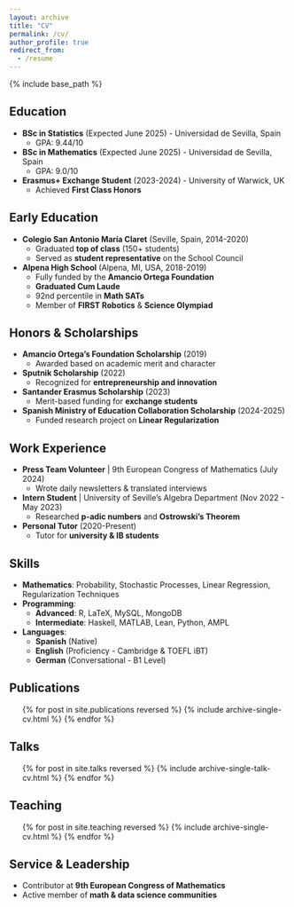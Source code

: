 ```yaml
---
layout: archive
title: "CV"
permalink: /cv/
author_profile: true
redirect_from:
  - /resume
---
```


{% include base_path %}

## Education  
- **BSc in Statistics** (Expected June 2025) - Universidad de Sevilla, Spain  
  - GPA: 9.44/10  
- **BSc in Mathematics** (Expected June 2025) - Universidad de Sevilla, Spain  
  - GPA: 9.0/10  
- **Erasmus+ Exchange Student** (2023-2024) - University of Warwick, UK  
  - Achieved **First Class Honors**  

## Early Education  
- **Colegio San Antonio María Claret** (Seville, Spain, 2014-2020)  
  - Graduated **top of class** (150+ students)  
  - Served as **student representative** on the School Council  
- **Alpena High School** (Alpena, MI, USA, 2018-2019)  
  - Fully funded by the **Amancio Ortega Foundation**  
  - **Graduated Cum Laude**  
  - 92nd percentile in **Math SATs**  
  - Member of **FIRST Robotics** & **Science Olympiad**  

## Honors & Scholarships  
- **Amancio Ortega’s Foundation Scholarship** (2019)  
  - Awarded based on academic merit and character  
- **Sputnik Scholarship** (2022)  
  - Recognized for **entrepreneurship and innovation**  
- **Santander Erasmus Scholarship** (2023)  
  - Merit-based funding for **exchange students**  
- **Spanish Ministry of Education Collaboration Scholarship** (2024-2025)  
  - Funded research project on **Linear Regularization**  

## Work Experience  
- **Press Team Volunteer** | 9th European Congress of Mathematics (July 2024)  
  - Wrote daily newsletters & translated interviews  
- **Intern Student** | University of Seville’s Algebra Department (Nov 2022 - May 2023)  
  - Researched **p-adic numbers** and **Ostrowski’s Theorem**  
- **Personal Tutor** (2020-Present)  
  - Tutor for **university & IB students**  

## Skills  
- **Mathematics**: Probability, Stochastic Processes, Linear Regression, Regularization Techniques  
- **Programming**:  
  - **Advanced**: R, LaTeX, MySQL, MongoDB  
  - **Intermediate**: Haskell, MATLAB, Lean, Python, AMPL  
- **Languages**:  
  - **Spanish** (Native)  
  - **English** (Proficiency - Cambridge & TOEFL iBT)  
  - **German** (Conversational - B1 Level)  

## Publications  
<ul>{% for post in site.publications reversed %}
  {% include archive-single-cv.html %}
{% endfor %}</ul>

## Talks  
<ul>{% for post in site.talks reversed %}
  {% include archive-single-talk-cv.html %}
{% endfor %}</ul>

## Teaching  
<ul>{% for post in site.teaching reversed %}
  {% include archive-single-cv.html %}
{% endfor %}</ul>

## Service & Leadership  
- Contributor at **9th European Congress of Mathematics**  
- Active member of **math & data science communities**  

